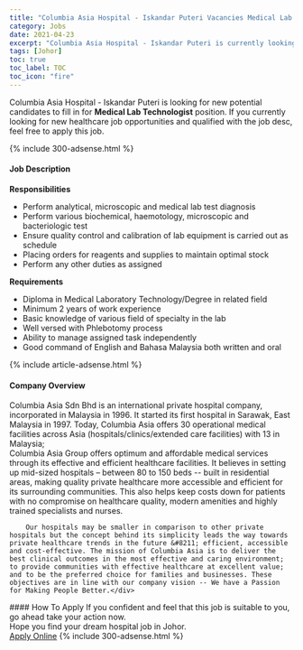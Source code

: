 ```yaml
---
title: "Columbia Asia Hospital - Iskandar Puteri Vacancies Medical Lab Technologist" 
category: Jobs 
date: 2021-04-23 
excerpt: "Columbia Asia Hospital - Iskandar Puteri is currently looking for suitable person to fill in the Medical Lab Technologist which positioned at Johor" 
tags: [Johor] 
toc: true 
toc_label: TOC 
toc_icon: "fire" 
--- 
```


<p>Columbia Asia Hospital - Iskandar Puteri is looking for new potential candidates to fill in for <b>Medical Lab Technologist</b> position. If you currently looking for new healthcare job opportunities and qualified with the job desc, feel free to apply this job.
</p>{% include 300-adsense.html %} 
<div><div><h4>Job Description</h4></div><div><div><span><div><div><b>Responsibilities</b></div><ul><li>Perform analytical, microscopic and medical lab test diagnosis</li><li>Perform various biochemical, haemotology, microscopic and bacteriologic test</li><li>Ensure quality control and calibration of lab equipment is carried out as schedule</li><li>Placing orders for reagents and supplies to maintain optimal stock</li><li>Perform any other duties as assigned</li></ul><div><strong>Requirements</strong></div><ul><li>Diploma in Medical Laboratory Technology/Degree in related field</li><li>Minimum 2 years of work experience</li><li>Basic knowledge of various field of specialty in the lab</li><li>Well versed with Phlebotomy process</li><li>Ability to manage assigned task independently</li><li>Good command of English and Bahasa Malaysia both written and oral</li></ul></div></span></div></div></div> 
{% include article-adsense.html %} 
<div><div><h4>Company Overview</h4></div><div><div><span><div><div>
<div>
<div>
			Columbia Asia Sdn Bhd is an international private hospital company, incorporated in Malaysia in 1996. It started its first hospital in Sarawak, East Malaysia in 1997. Today, Columbia Asia offers 30 operational medical facilities across Asia (hospitals/clinics/extended care facilities) with 13 in Malaysia;</div>
<div>
			Columbia Asia Group offers optimum and affordable medical services through its effective and efficient healthcare facilities. It believes in setting up mid-sized hospitals &#8211; between 80 to 150 beds -- built in residential areas, making quality private healthcare more accessible and efficient for its surrounding communities. This also helps keep costs down for patients with no compromise on healthcare quality, modern amenities and highly trained specialists and nurses.</div>
		
		Our hospitals may be smaller in comparison to other private hospitals but the concept behind its simplicity leads the way towards private healthcare trends in the future &#8211; efficient, accessible and cost-effective. The mission of Columbia Asia is to deliver the best clinical outcomes in the most effective and caring environment; to provide communities with effective healthcare at excellent value; and to be the preferred choice for families and businesses. These objectives are in line with our company vision -- We have a Passion for Making People Better.</div>
</div></div></span></div></div></div> 
#### How To Apply 
If you confident and feel that this job is suitable to you, go ahead take your action now. <br/> 
Hope you find your dream hospital job in Johor. <br/> 
<a href="https://www.jobstreet.com.my/en/job/medical-lab-technologist-4540809?jobId=jobstreet-my-job-4540809" class="btn btn--warning" target="_blank" rel="nofollow noopenner">Apply Online</a> 
{% include 300-adsense.html %} 